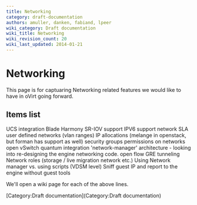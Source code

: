 ```yaml
---
title: Networking
category: draft-documentation
authors: amuller, danken, fabiand, lpeer
wiki_category: Draft documentation
wiki_title: Networking
wiki_revision_count: 20
wiki_last_updated: 2014-01-21
---
```


# Networking

This page is for captuaring Networking related features we would like to have in oVirt going forward.

## Items list

UCS integration
Blade Harmony
SR-IOV support
IPV6 support
network SLA
user defined networks (vlan ranges)
IP allocations (melange in openstack, but forman has support as well)
security groups
permissions on networks
open vSwitch
quantum integration
'network-manager' architecture - looking into re-designing the engine networking code.
open flow
GRE tunneling
Network roles (storage / live migration network etc.)
Using Network manager vs. using scripts (VDSM level)
Sniff guest IP and report to the engine without guest tools

We'll open a wiki page for each of the above lines.

[Category:Draft documentation](Category:Draft documentation)
